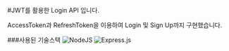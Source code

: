 #JWT를 활용한 Login API 입니다.

AccessToken과 RefreshToken을 이용하여
Login 및 Sign Up까지 구현했습니다.

###사용된 기술스택
![NodeJS](https://img.shields.io/badge/node.js-6DA55F?style=for-the-badge&logo=node.js&logoColor=white)
![Express.js](https://img.shields.io/badge/express.js-%23404d59.svg?style=for-the-badge&logo=express&logoColor=%2361DAFB)
